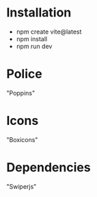 # Installation

- npm create vite@latest
- npm install
- npm run dev

# Police

"Poppins"

# Icons

"Boxicons"

# Dependencies

"Swiperjs"
